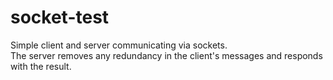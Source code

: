 # socket-test
Simple client and server communicating via sockets.<br />
The server removes any redundancy in the client's messages and responds with the result.
